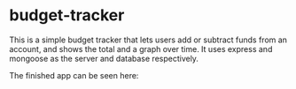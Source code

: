 # budget-tracker

This is a simple budget tracker that lets users add or subtract funds from an account, and shows the total and a graph over time. It uses express and mongoose as the server and database respectively. 

The finished app can be seen here: 